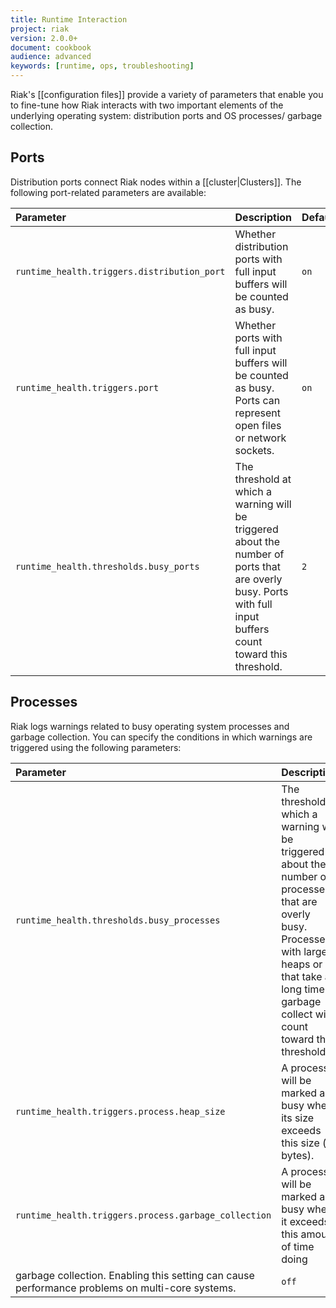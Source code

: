 ```yaml
---
title: Runtime Interaction
project: riak
version: 2.0.0+
document: cookbook
audience: advanced
keywords: [runtime, ops, troubleshooting]
---
```


Riak's [[configuration files]] provide a variety of parameters that
enable you to fine-tune how Riak interacts with two important elements
of the underlying operating system: distribution ports and OS processes/
garbage collection.

## Ports

Distribution ports connect Riak nodes within a [[cluster|Clusters]]. The
following port-related parameters are available:

Parameter | Description | Default
:---------|:------------|:-------
`runtime_health.triggers.distribution_port` | Whether distribution ports with full input buffers will be counted as busy. | `on`
`runtime_health.triggers.port` | Whether ports with full input buffers will be counted as busy. Ports can represent open files or network sockets. | `on`
`runtime_health.thresholds.busy_ports` | The threshold at which a warning will be triggered about the number of ports that are overly busy. Ports with full input buffers count toward this threshold. | `2`

## Processes

Riak logs warnings related to busy operating system processes and garbage collection. You can specify the conditions in which warnings are triggered using the following parameters:

Parameter | Description | Default
:---------|:------------|:-------
`runtime_health.thresholds.busy_processes` | The threshold at which a warning will be triggered about the number of processes that are overly busy. Processes with large heaps or that take a long time to garbage collect will count toward this threshold. | `30`
`runtime_health.triggers.process.heap_size` | A process will be marked as busy when its size exceeds this size (in bytes). | `160444000`
`runtime_health.triggers.process.garbage_collection` | A process will be marked as busy when it exceeds this amount of time doing
garbage collection. Enabling this setting can cause performance problems on multi-core systems. | `off`
